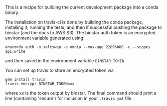 This is a recipe for building the current development package into a conda
binary.

The installation on travis-ci is done by building the conda package, installing
it, running the tests, and then if successful pushing the package to binstar
(and the docs to AWS S3). The binstar auth token is an encrypted environment
variable generated using:
```
anaconda auth -n saltswap -o omnia --max-age 22896000 -c --scopes api:write
```
and then saved in the environment variable `BINSTAR_TOKEN`.

You can set up travis to store an encrypted token via
```
gem install travis
travis encrypt BINSTAR_TOKEN=xx
```

where xx is the token output by binstar. The final command should print a line (containing 'secure') for inclusion in your `.travis.yml` file.
